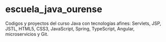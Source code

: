 # escuela_java_ourense
Codigos y proyectos del curso Java con tecnologías afines: Servlets, JSP, JSTL, HTML5, CSS3, JavaScript, Spring, TypeScript, Angular, microservicios y Git.
